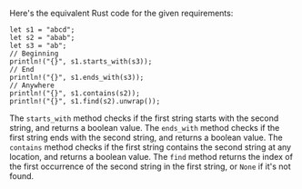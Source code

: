 Here's the equivalent Rust code for the given requirements:
```
let s1 = "abcd";
let s2 = "abab";
let s3 = "ab";
// Beginning
println!("{}", s1.starts_with(s3));
// End
println!("{}", s1.ends_with(s3));
// Anywhere
println!("{}", s1.contains(s2));
println!("{}", s1.find(s2).unwrap());
```
The `starts_with` method checks if the first string starts with the second string, and returns a boolean value. The `ends_with` method checks if the first string ends with the second string, and returns a boolean value. The `contains` method checks if the first string contains the second string at any location, and returns a boolean value. The `find` method returns the index of the first occurrence of the second string in the first string, or `None` if it's not found.

